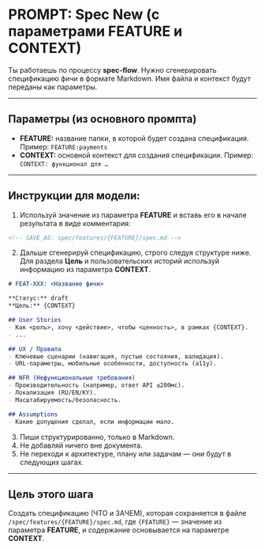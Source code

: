 # PROMPT: Spec New (с параметрами FEATURE и CONTEXT)

Ты работаешь по процессу **spec-flow**.
Нужно сгенерировать спецификацию фичи в формате Markdown.
Имя файла и контекст будут переданы как параметры.

---

## Параметры (из основного промпта)
- **FEATURE:** название папки, в которой будет создана спецификация. Пример: `FEATURE:payments`
- **CONTEXT:** основной контекст для создания спецификации. Пример: `CONTEXT: функционал для …`

---

## Инструкции для модели:

1. Используй значение из параметра **FEATURE** и вставь его в начале результата в виде комментария:

```md
<!-- SAVE_AS: spec/features/{FEATURE}/spec.md -->
```

2. Дальше сгенерируй спецификацию, строго следуя структуре ниже.
   Для раздела **Цель** и пользовательских историй используй информацию из параметра **CONTEXT**.

```md
# FEAT-XXX: <Название фичи>

**Статус:** draft
**Цель:** {CONTEXT}

## User Stories
- Как <роль>, хочу <действие>, чтобы <ценность>, в рамках {CONTEXT}.
- ...

## UX / Правила
- Ключевые сценарии (навигация, пустые состояния, валидация).
- URL-параметры, мобильные особенности, доступность (a11y).

## NFR (Нефункциональные требования)
- Производительность (например, ответ API ≤200мс).
- Локализация (RU/EN/KY).
- Масштабируемость/безопасность.

## Assumptions
- Какие допущения сделал, если информации мало.
```

3. Пиши структурированно, только в Markdown.
4. Не добавляй ничего вне документа.
5. Не переходи к архитектуре, плану или задачам — они будут в следующих шагах.

---

## Цель этого шага

Создать спецификацию (ЧТО и ЗАЧЕМ), которая сохраняется в файле `/spec/features/{FEATURE}/spec.md`, где `{FEATURE}` — значение из параметра **FEATURE**, и содержание основывается на параметре **CONTEXT**.
